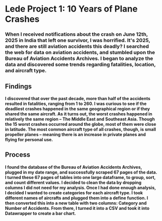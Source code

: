# Lede Project 1: 10 Years of Plane Crashes

### When I received notifications about the crash on June 12th, 2025 in India that left one survivor, I was horrified. It's 2025, and there are still aviation accidents this deadly? I searched the web for data on aviation accidents, and stumbled upon the Bureau of Aviation Accidents Archives. I began to analyze the data and discovered some trends regarding fatalities, location, and aircraft type.

## Findings

#### I discovered that over the past decade, more than half of the accidents resulted in fatalities, ranging from 1 to 260. I was curious to see if the deadliest crashes happened in the same geographical region or if they shared the same aircraft. As it turns out, the worst crashes happened in relatively the same region – The Middle East and Southeast Asia. Though the 15 worst crashes occurred around the globe, most of them were close in latitude. The most common aircraft type of all crashes, though, is small propeller planes – meaning there is an increase in private planes and flying for personal use.

## Process

#### I found the database of the Bureau of Aviation Accidents Archives, plugged in my date range, and successfully scraped 67 pages of the data. I turned these 67 pages of tables into one large dataframe, to group, sort, and count different values. I decided to clean the data by dropping columns I did not need for my analysis. Once I had done enough analysis, I decided I wanted to create categories for each aircraft type. I took different names of aircrafts and plugged them into a define function. I then converted this into a new table with two columns: Category and Number of Accidents. From there, I turned it into a CSV and took it into Datawrapper to create a bar chart.
